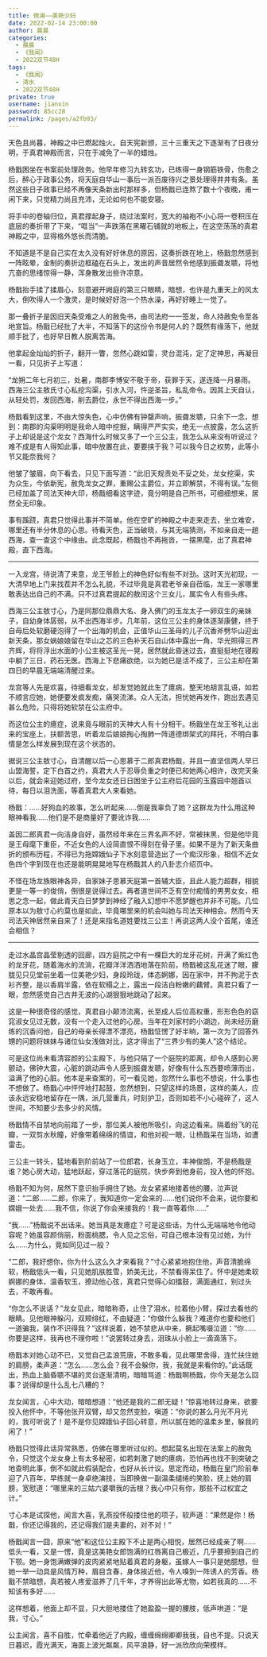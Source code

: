 ```yaml
---
title: 微澜——美艳少妇
date: 2022-02-14 23:00:00
author: 晨晨
categories: 
  - 晨晨
  - 《我闻》
  - 2022双节48H
tags: 
  - 《我闻》
  - 清水
  - 2022双节48H
private: true
username: jianxin
password: 85cc28
permalink: /pages/a2fb93/
---
```


天色且尚暮，神殿之中已燃起烛火。自天宪新颁，三十三重天之下逐渐有了日夜分明，于真君神殿而言，只在于减免了一半的蜡烛。

杨戬困坐在书案前处理政务。他早年修习九转玄功，已练得一身钢筋铁骨，伤愈之后，醉心于政事公务，将天庭自华山一事后一派百废待兴之景处理得井井有条。虽然这些日子政事已经不再像天条新出时那样多，但杨戬已连熬了数十个夜晚，甫一闲下来，只觉精力尚且充沛，无论如何也不能安寝。

将手中的卷轴归位，真君撑起身子，绕过法案时，宽大的袖袍不小心将一卷积压在底层的奏折带了下来，“哐当”一声跌落在黑曜石铺就的地板上，在这空荡荡的真君神殿之中，显得格外悠长而清脆。

不知道是不是自己实在太久没有好好休息的原因，这奏折跌在地上，杨戬忽然感到一阵眩晕，金制的奏折边框磕在石头上，发出的声音居然令他感到振聋发聩，将他亢奋的思绪惊得一静，浑身散发出些许凉意。

杨戬抬手揉了揉眉心，刻意避开阙庭的第三只眼睛，暗想，也许是九重天上的风太大，倒吹得人一个激灵，是时候好好泡一个热水澡，再好好睡上一觉了。

那一叠折子是因旧天条受难之人的赦免书，由司法府一一签发，命人持赦免令至各地宣旨。杨戬已经批了大半，不知落下的这份令书是何人的？既然有缘落下，他就顺手批了，也好早日教人脱离苦海。

他拿起金灿灿的折子，翻开一瞥，忽然心跳如雷，灵台混沌，定了定神思，再凝目一看，只见折子上写道：

“龙朔二年七月初三，处暑，南郡李博安不敬于帝，获罪于天，遂连降一月暴雨。西海三公主敖氏寸心私挖沟渠，引水入河，忤逆圣旨，私乱帝令。因其上天自认，从轻处罚，发回西海，削去爵位，永世不得出西海一步。”

杨戬看到这里，不由大惊失色，心中仿佛有钟罄声响，振聋发聩，只余下一念，想到：南郡的沟渠明明是我命人暗中挖掘，瞒得严严实实，绝无一点披露，怎么这折子上却说是这个龙女？西海什么时候又多了一个三公主，我怎么从来没有听说过？难不成是有人得知此事，暗中放置在此，要要挟于我？可以我今日之权势，此等小节又能奈我何？

他皱了皱眉，向下看去，只见下面写道：“此旧天规责处不妥之处，龙女挖渠，实为众生，今依新宪，赦免龙女之罪，重赐公主爵位，并立即解禁，不得有误。”左侧已经加盖了司法天神大印，杨戬细看这字迹，竟分明是自己所书，可细细想来，居然全无印象。

事有蹊跷，真君只觉得此事并不简单。他在空旷的神殿之中走来走去，坐立难安，哪里还有半分休息的心思。待看天色，正当破晓，与其无端猜测，不如亲自走一趟西海，查一查这个中缘由。此念既起，杨戬也不再拖沓，一摆黑麾，出了真君神殿，直下西海。

---

一入龙宫，待说清了来意，龙王爷脸上的神色好似有些不对劲。这时天光初现，一大清早地上门来找茬并不怎么礼貌，不过毕竟是真君老爷亲自莅临，龙王一家哪里敢表达出自己的不满。只不过真君提起的敖闰这个三女儿，属实令人有些头疼。

西海三公主敖寸心，乃是同那位鼎鼎大名、身入佛门的玉龙太子一卵双生的亲妹子，自幼身体孱弱，从不出西海半步。几年前，这位三公主的身体逐渐康健，终于自母后处软磨硬泡得了一个出海的机会，正值华山三圣母的儿子沉香斧劈华山迎出新天条，那女娲娘娘留在华山之芯的三色补天石自山体中露出一角，华光照得三界齐辉，将将浮出水面的小公主被这圣光一晃，居然就此昏迷过去，直挺挺地在寝殿中躺了三日，药石无医。西海上下悲痛欲绝，以为她已是活不成了，三公主却在第四日的早晨无端端清醒过来。

龙宫等人先是欢喜，待细看龙女，却发觉她就此生了癔病，整天地胡言乱语，如若不顺言应她，她便要发疯发痴，痛哭流涕。众人无法，担忧她再发作，跑出去遇见甚么危险，只得将她软禁在公主府中。

而这位公主的癔症，说来竟与眼前的天神大人有十分相干。杨戬坐在龙王爷礼让出来的宝座上，扶额苦思，听着龙后娘娘掏心掏肺一阵道德绑架式的拜托，不明白事情是怎么样发展到现在这个状态的。

据说三公主敖寸心，自清醒以后一心思慕于二郎真君杨戬，并且一直坚信两人早已山盟海誓，定下白首之约，真君大人于忍辱负重之时便已和她两心相许，改完天条以后，就会来迎她过府，至今龙女还日日困坐于公主府后花园的玉露园中翘首以待，每日以泪洗面，等着真君大人来看她。

杨戬：……好狗血的故事，怎么听起来……倒是我辜负了她？这群龙为什么用这种眼神看我……他们是不是商量好了要讹诈我……

盖因二郎真君一向洁身自好，虽然经年来在三界名声不好，常被抹黑，但是他毕竟是王母麾下重臣，不近女色的人设简直恨不得刻在骨子里。如果不是为了新天条曲折的颁布历程，不得已为拖嫦娥仙子下水刻意营造出了一个痴汉形象，相信不近女色四个字到现在也还是能明晃晃地写在杨戬其人的八卦志介绍页中。

不怪在场龙族眼神各异，自家妹子思慕天庭第一首辅大臣，且此人能力超群，相貌更是一等一的俊俏，倒很是说得过去。再者道世间不乏有空付痴情的男男女女，相思之念一起，做此青天白日梦梦到神经了融入幻想中不愿梦醒也并非不可能。几位原本以为敖寸心约莫也是如此，毕竟哪里来的机会叫她与司法天神相会。然而今天司法天神居然亲自来了！还是来指名道姓要找三公主！再说这两人没个首尾，谁还会相信？

---

走过水晶宫晶莹剔透的回廊，四方庭院之中有一棵巨大的龙牙花树，开满了紫红色的龙牙花，随着海水的流淌，花瓣洋洋洒洒地落在阶前，杨戬被这乱花迷了眼，朦胧见只见堂前坐着一位美艳少妇，身段玲珑，体态婀娜，因在家中，并不拘泥于衣衫齐整，是以香肩半露，依在软榻之上，露出一段洁白粉嫩的藕臂。真君只看了一眼，忽然感觉自己古井无波的心湖狠狠地跳动了起来。

这是一种很奇怪的感觉，真君自小颠沛流离，长至成人后位高权重，形形色色的窈窕淑女见过无数，没有一个走入过他的心房。当年在刘家村的小湖边，尚未经历磨练的沉香问他，自己的母亲长得漂不漂亮，杨戬怔愣了好半晌，第一次为了回答外甥的问题将妹妹与诸位仙女浅做对比，这才得出了“三界少有的美人”这个结论。

可是这位尚未看清容颜的公主殿下，与他只隔了一个庭院的距离，却令人感到心房颤动，佛钟大震，心脏的跳动声令人感到振聋发聩，好像有什么东西要喷薄而出，溢满了他的心脏。他本是来查案的，可一看见她，忽然什么事也不想说，什么事也不想做了。杨戬心中怦怦地打起鼓，忽然想到，只望这样的场景，这样的美人，应该永远安稳地留存在一隅，派几营重兵，时刻护卫，否则如若不小心碰碎了，这人世间，不知要少去多少的风情。

杨戬情不自禁地向前踏了一步，那位美人被他所吸引，向这边看来。隔着纷飞的花瓣，一双剪水秋瞳，好像带着绵绵的情谊，和他对视一眼，让杨戬呆在当场，如遭雷击。

三公主一转头，猛地看到阶前站了一位郎君，长身玉立，丰神俊朗，不是杨戬是谁？她心房大动，猛地跃起，穿过落花的庭院，快步奔到他身前，投入他的怀抱。

杨戬不知为何，居然下意识抬手拥住了她。龙女紧紧地搂着他的腰，泣声说道：“二郎……二郎，你来了，我知道你一定会来的……他们说你不会来，说你要和嫦娥一处去……我不信，你说了你会来接我的！我一直等着你……”

“我……”杨戬说不出话来。她当真是发癔症？可是这些话，为什么无端端地令他动容呢？她虽容颜俏丽，粉面桃腮，令人见之忘俗，可自己根本没有见过她，为什么……为什么，竟如同见过一般？

“二郎，我好想你，你为什么这么久才来看我？”寸心紧紧地抱住他，声音清脆绵软，杨戬低头一看，只见她肌肤胜雪，娇美无比，不禁看得呆住了。怀中是她柔软婀娜的身体，温香软玉，撩动他心弦，真君只觉得心如擂鼓，满面通红，别过头去，不敢再看。

“你怎么不说话？”龙女见此，暗暗称奇，止住了泪水，拉着他小臂，探过去看他的眼睛。见他眼神躲闪，双颊绯红，不由疑道：“你做什么躲我？难道你也要和他们一道骗我，装作不识得我？”这样说着，她不禁悲从中来，撅起嘴啜泣道：“你……你要是这样，我再也不理你啦！”说罢转过身去，泪珠从小脸上一滴滴落下。

杨戬本对她心动不已，又觉自己孟浪荒唐，不敢多看，见此哪里舍得，连忙扶住她的肩膀，柔声道：“怎么……怎么会？我不会躲你，我，我就是来看你的。”此话既出，热血上脑昏聩不堪的灵台逐渐清明，暗暗骂道：杨戬啊杨戬，你今天是怎么回事？说得却是什么乱七八糟的？

龙女闻言，心中大动，暗暗想道：“他还是我的二郎无疑！”惊喜地转过身来，欲要投入他怀中，不等他张开双臂，却又忽然变脸，嗔道：“你说的甚么月光不月光的，我可听说了！是不是你见嫦娥仙子回心转意，所以腻在她的温柔乡里，躲我的闲了！”

杨戬只觉得此话异常熟悉，仿佛在哪里听过似的。想起莫名出现在法案上的赦免令，只觉这个龙女身上有太多秘密，如若刺激了她的癔病，恐怕再也找不到突破之地查明此事，倒不如就此假装配合，也好从长计议。思定而动，杨戬在皇门阶前奉迎了八百年，早练就一身卓绝演技，当即换做一副温柔缱绻的笑脸，抚上她的肩膀，宽慰道：“哪里来的三姑六婆嚼我的舌根？我心中只有你，那些不过权宜之计。”

寸心本是试探他，闻言大喜，乳燕投怀般搂住他的项子，软声道：“果然是你！杨戬，你还记得我的，还记得我们是夫妻的，对不对！”

杨戬闻言一囧，原来“他”和这位公主殿下不止是两心相悦，居然已经成亲了啊……低头一看，又是一愣，竟是这美艳女郎饱满的红唇离自己极近，几乎要擦到自己的下颚。她一身饱满嫩弹的皮肉紧紧地贴着真君的身躯，虽嫁人一事只是她臆想，但她一举一动具是风情万种，眉目含春，身体挨近他，令人嗅到一阵诱人的芳香。杨戬不禁暗想，真若被人疼爱滋养了几千年，才养得出此等尤物，如若我真的……不知该有多好……

这样想着，他面上却不显，只大胆地搂住了她盈盈一握的腰肢，低声哄道：“是我，寸心。”

公主闻言，喜不自胜，忙牵着他近了内殿，缠缠绵绵卿卿我我，自也不提。只说天日暮迟，霞光满天，海面上波光粼粼，风平浪静，好一派欣欣向荣模样。
